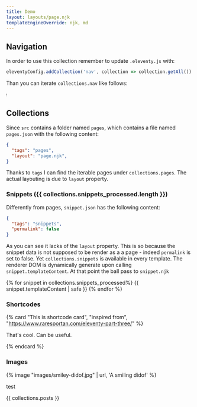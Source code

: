 ```yaml
---
title: Demo
layout: layouts/page.njk
templateEngineOverride: njk, md
---
```


## Navigation

In order to use this collection remember to update `.eleventy.js` with:

```js
eleventyConfig.addCollection('nav', collection => collection.getAll())
```

Than you can iterate `collections.nav` like follows:

<marquee direction="right">
{% for link in collections.nav %}
<a href="{{ link.url }}">{{ link.data.title }}</a>
{%- endfor %}
</marquee>

## Collections

Since `src` contains a folder named `pages`, which contains a file named `pages.json` with the following content:

```json
{
  "tags": "pages",
  "layout": "page.njk",
}
```

Thanks to `tags` I can find the iterable pages under `collections.pages`.
The actual layouting is due to `layout` property.

### Snippets ({{ collections.snippets_processed.length }})

Differently from pages, `snippet.json` has the following content:

```json
{
  "tags": "snippets",
  "permalink": false
}
```

As you can see it lacks of the `layout` property. This is so because the snippet data is not supposed to be render as a a page - indeed `permalink` is set to false.
Yet `collections.snippets` is available in every template. The renderer DOM is dynamically generate upon calling `snippet.templateContent`. At that point the ball pass to `snippet.njk`

{% for snippet in collections.snippets_processed%}
{{ snippet.templateContent | safe }}
{% endfor %}

### Shortcodes

{% card "This is shortcode card", "inspired from", "https://www.raresportan.com/eleventy-part-three/" %}

That's cool. Can be useful.

{% endcard %}


### Images

{% image "images/smiley-didof.jpg" | url, 'A smiling didof' %}

test

{{ collections.posts }}